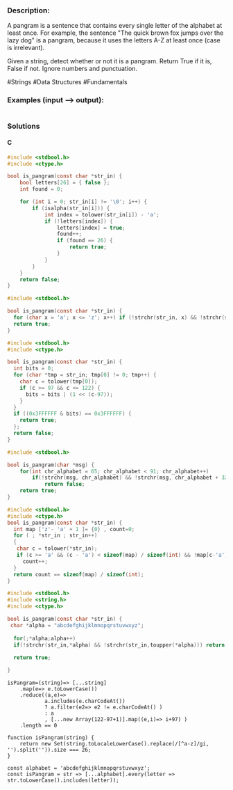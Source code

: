 ### Description:

A pangram is a sentence that contains every single letter of the alphabet at least once. For example, the sentence "The quick brown fox jumps over the lazy dog" is a pangram, because it uses the letters A-Z at least once (case is irrelevant).

Given a string, detect whether or not it is a pangram. Return True if it is, False if not. Ignore numbers and punctuation.

\#Strings \#Data Structures \#Fundamentals

### Examples (input --> output):

```

```

### Solutions

#### C 

```C
#include <stdbool.h>
#include <ctype.h>

bool is_pangram(const char *str_in) {
    bool letters[26] = { false };
    int found = 0;

    for (int i = 0; str_in[i] != '\0'; i++) {
        if (isalpha(str_in[i])) {
            int index = tolower(str_in[i]) - 'a';
            if (!letters[index]) {
                letters[index] = true;
                found++;
                if (found == 26) {
                    return true;
                }
            }
        }
    }
    return false;
}
```

```C
#include <stdbool.h>

bool is_pangram(const char *str_in) {
  for (char x = 'a'; x <= 'z'; x++) if (!strchr(str_in, x) && !strchr(str_in, x - 'a' + 'A')) return false;
  return true;
}
```

```C
#include <stdbool.h>
#include <ctype.h>

bool is_pangram(const char *str_in) {
  int bits = 0;
  for (char *tmp = str_in; tmp[0] != 0; tmp++) {
    char c = tolower(tmp[0]);
    if (c >= 97 && c <= 122) {
      bits = bits | (1 << (c-97));
    }
  }
  if ((0x3FFFFFF & bits) == 0x3FFFFFF) {
    return true;
  };
  return false;
}
```

```C
#include <stdbool.h>

bool is_pangram(char *msg) {
	for(int chr_alphabet = 65; chr_alphabet < 91; chr_alphabet++)
		if(!strchr(msg, chr_alphabet) && !strchr(msg, chr_alphabet + 32))
			return false;
	return true;
}
```

```C
#include <stdbool.h>
#include <ctype.h>
bool is_pangram(const char *str_in) {  
  int map ['z'- 'a' + 1 ]= {0} , count=0;
  for ( ; *str_in ; str_in++)
  {
   char c = tolower(*str_in);
   if (c >= 'a' && (c - 'a') < sizeof(map) / sizeof(int) && !map[c-'a']++)
     count++;
  }
  return count == sizeof(map) / sizeof(int);
}
```

```C
#include <stdbool.h>
#include <string.h>
#include <ctype.h>

bool is_pangram(const char *str_in) {
 char *alpha = "abcdefghijklmnopqrstuvwxyz";
  
  for(;*alpha;alpha++)
  if(!strchr(str_in,*alpha) && !strchr(str_in,toupper(*alpha))) return false;
    
  return true;

}
```

```JS
isPangram=(string)=> [...string]
    .map(e=> e.toLowerCase())
    .reduce((a,e)=> 
            a.includes(e.charCodeAt())
            ? a.filter(e2=> e2 != e.charCodeAt() )
            : a
            , [...new Array(122-97+1)].map((e,i)=> i+97) )
    .length == 0
```

```JS
function isPangram(string) {
	return new Set(string.toLocaleLowerCase().replace(/[^a-z]/gi, '').split('')).size === 26;
}
```

```JS
const alphabet = 'abcdefghijklmnopqrstuvwxyz';
const isPangram = str => [...alphabet].every(letter => str.toLowerCase().includes(letter));
```